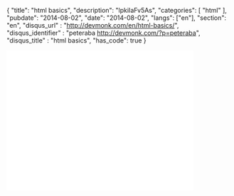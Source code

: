 {
    "title": "html basics",
    "description": "lpkiIaFv5As",
    "categories": [
        "html"
    ],
    "pubdate": "2014-08-02",
    "date": "2014-08-02",
    "langs": ["en"],
    "section": "en",
    "disqus_url" : "http://devmonk.com/en/html-basics/",
    "disqus_identifier" : "peteraba http://devmonk.com/?p=peteraba",
    "disqus_title" : "html basics",
    "has_code": true
}
<iframe width="420" height="315" src="//www.youtube.com/embed/lpkiIaFv5As" frameborder="0" allowfullscreen></iframe>